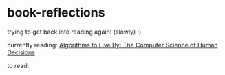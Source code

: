 # book-reflections
trying to get back into reading again! (slowly) :)

currently reading: 
[Algorithms to Live By: The Computer Science of Human Decisions ](https://github.com/thenukasiva/book-reflections/blob/main/algorithms-to-live-by.md)

to read: 



